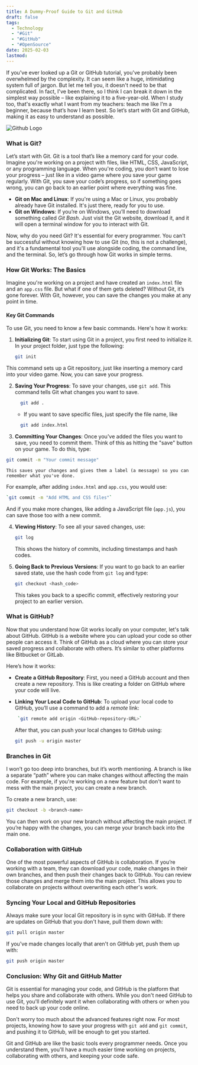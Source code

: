 ```yaml
---
title: A Dummy-Proof Guide to Git and GitHub
draft: false
tags:
  - Technology
  - "#Git"
  - "#GitHub"
  - "#OpenSource"
date: 2025-02-03
lastmod:
---
```

If you've ever looked up a Git or GitHub tutorial, you've probably been overwhelmed by the complexity. It can seem like a huge, intimidating system full of jargon. But let me tell you, it doesn't need to be that complicated. In fact, I've been there, so I think I can break it down in the simplest way possible – like explaining it to a five-year-old. When I study too, that's exactly what I want from my teachers: teach me like I’m a beginner, because that’s how I learn best. So let’s start with Git and GitHub, making it as easy to understand as possible.

![Github Logo](https://i.ytimg.com/vi/OEGm7LXAN_c/maxresdefault.jpg)

### What is Git?

Let’s start with Git. Git is a tool that’s like a memory card for your code. Imagine you're working on a project with files, like HTML, CSS, JavaScript, or any programming language. When you're coding, you don’t want to lose your progress – just like in a video game where you save your game regularly. With Git, you save your code’s progress, so if something goes wrong, you can go back to an earlier point where everything was fine.

- **Git on Mac and Linux**: If you're using a Mac or Linux, you probably already have Git installed. It's just there, ready for you to use.
- **Git on Windows**: If you’re on Windows, you’ll need to download something called _Git Bash_. Just visit the Git website, download it, and it will open a terminal window for you to interact with Git.

Now, why do you need Git? It's essential for every programmer. You can't be successful without knowing how to use Git (no, this is not a challenge), and it's a fundamental tool you'll use alongside coding, the command line, and the terminal. So, let’s go through how Git works in simple terms.

### How Git Works: The Basics

Imagine you're working on a project and have created an `index.html` file and an `app.css` file. But what if one of them gets deleted? Without Git, it’s gone forever. With Git, however, you can save the changes you make at any point in time.

#### Key Git Commands

To use Git, you need to know a few basic commands. Here's how it works:

1. **Initializing Git**: To start using Git in a project, you first need to initialize it. In your project folder, just type the following:

   ```bash
   git init
   ```

This command sets up a Git repository, just like inserting a memory card into your video game. Now, you can save your progress.

2. **Saving Your Progress**: To save your changes, use `git add`. This command tells Git what changes you want to save.

    ```bash
      git add .
    ```
        
     - If you want to save specific files, just specify the file name, like 
    
     ```bash
       git add index.html
     ```

3. **Committing Your Changes**: Once you've added the files you want to save, you need to commit them. Think of this as hitting the "save" button on your game. To do this, type:
    
 ```bash
git commit -m "Your commit message"
```

    This saves your changes and gives them a label (a message) so you can remember what you've done.
    

For example, after adding `index.html` and `app.css`, you would use:

   ```bash
`git commit -m "Add HTML and CSS files"`
   ```

And if you make more changes, like adding a JavaScript file (`app.js`), you can save those too with a new commit.

4. **Viewing History**: To see all your saved changes, use:

   ```bash
   git log
   ```

   This shows the history of commits, including timestamps and hash codes.

5. **Going Back to Previous Versions**: If you want to go back to an earlier saved state, use the hash code from `git log` and type:

   ```bash
   git checkout <hash_code>
   ```

   This takes you back to a specific commit, effectively restoring your project to an earlier version.

### What is GitHub?

Now that you understand how Git works locally on your computer, let's talk about GitHub. GitHub is a website where you can upload your code so other people can access it. Think of GitHub as a cloud where you can store your saved progress and collaborate with others. It’s similar to other platforms like Bitbucket or GitLab.

Here’s how it works:

- **Create a GitHub Repository**: First, you need a GitHub account and then create a new repository. This is like creating a folder on GitHub where your code will live.
- **Linking Your Local Code to GitHub**: To upload your local code to GitHub, you’ll use a command to add a _remote_ link:

   ```bash
    `git remote add origin <GitHub-repository-URL>`
    ```
    
    After that, you can push your local changes to GitHub using:
    
     ```bash
     git push -u origin master
     ```

### Branches in Git

I won’t go too deep into branches, but it’s worth mentioning. A branch is like a separate “path” where you can make changes without affecting the main code. For example, if you're working on a new feature but don't want to mess with the main project, you can create a new branch.

To create a new branch, use:

   ```bash
 git checkout -b <branch-name>
   ```

You can then work on your new branch without affecting the main project. If you’re happy with the changes, you can merge your branch back into the main one.

### Collaboration with GitHub

One of the most powerful aspects of GitHub is collaboration. If you’re working with a team, they can download your code, make changes in their own branches, and then push their changes back to GitHub. You can review those changes and merge them into the main project. This allows you to collaborate on projects without overwriting each other's work.

### Syncing Your Local and GitHub Repositories

Always make sure your local Git repository is in sync with GitHub. If there are updates on GitHub that you don't have, pull them down with:

   ```bash
git pull origin master
   ```

If you've made changes locally that aren't on GitHub yet, push them up with:

   ```bash
git push origin master
   ```

### Conclusion: Why Git and GitHub Matter

Git is essential for managing your code, and GitHub is the platform that helps you share and collaborate with others. While you don't need GitHub to use Git, you'll definitely want it when collaborating with others or when you need to back up your code online.

Don't worry too much about the advanced features right now. For most projects, knowing how to save your progress with `git add` and `git commit`, and pushing it to GitHub, will be enough to get you started.

Git and GitHub are like the basic tools every programmer needs. Once you understand them, you'll have a much easier time working on projects, collaborating with others, and keeping your code safe.